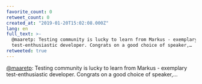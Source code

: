 ```yaml
---
favorite_count: 0
retweet_count: 0
created_at: "2019-01-20T15:02:08.000Z"
lang: en
full_text: >-
  @maaretp: Testing community is lucky to learn from Markus - exemplary
  test-enthusiastic developer. Congrats on a good choice of speaker,…
retweeted: true
---
```


[@maaretp](https://twitter.com/maaretp): Testing community is lucky to learn
from Markus - exemplary test-enthusiastic developer. Congrats on a good choice
of speaker,…
